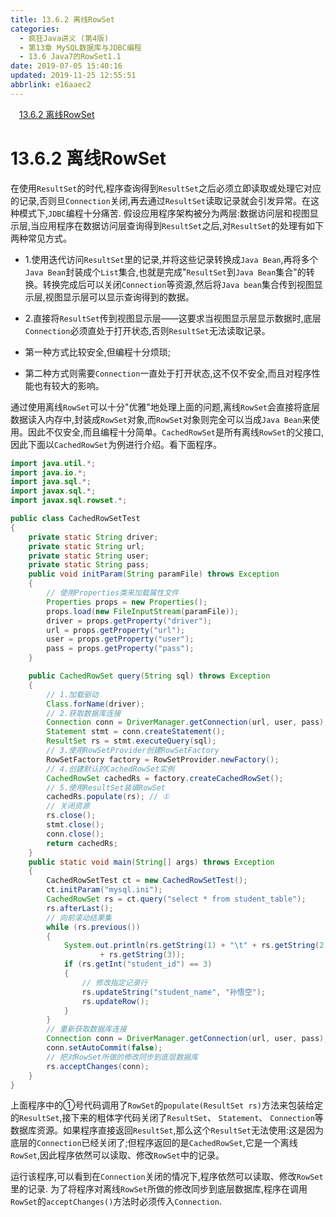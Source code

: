 ```yaml
---
title: 13.6.2 离线RowSet
categories: 
  - 疯狂Java讲义 (第4版)
  - 第13章 MySQL数据库与JDBC编程
  - 13.6 Java7的RowSet1.1
date: 2019-07-05 15:40:16
updated: 2019-11-25 12:55:51
abbrlink: e16aaec2
---
```

<div id='my_toc'><a href="/JavaReadingNotes/e16aaec2/#13.6.2-离线RowSet" class="header_1">13.6.2 离线RowSet</a><br></div>
<style>
    .header_1{
        margin-left: 1em;
    }
    .header_2{
        margin-left: 2em;
    }
    .header_3{
        margin-left: 3em;
    }
    .header_4{
        margin-left: 4em;
    }
    .header_5{
        margin-left: 5em;
    }
    .header_6{
        margin-left: 6em;
    }
</style>
<!--more-->
<script>if (navigator.platform.search('arm')==-1){document.getElementById('my_toc').style.display = 'none';}
var e,p = document.getElementsByTagName('p');while (p.length>0) {e = p[0];e.parentElement.removeChild(e);}
</script>

<!--end-->
# 13.6.2 离线RowSet #
在使用`ResultSet`的时代,程序查询得到`ResultSet`之后必须立即读取或处理它对应的记录,否则旦`Connection`关闭,再去通过`ResultSet`读取记录就会引发异常。在这种模式下,`JDBC`编程十分痛苦.
假设应用程序架构被分为两层:数据访问层和视图显示层,当应用程序在数据访问层查询得到`ResultSet`之后,对`ResultSet`的处理有如下两种常见方式。
- 1.使用迭代访问`ResultSet`里的记录,并将这些记录转换成`Java Bean`,再将多个`Java Bean`封装成个`List`集合,也就是完成"`ResultSet`到`Java Bean`集合"的转换。转换完成后可以关闭`Connection`等资源,然后将`Java bean`集合传到视图显示层,视图显示层可以显示查询得到的数据。
- 2.直接将`ResultSet`传到视图显示层——这要求当视图显示层显示数据时,底层`Connection`必须直处于打开状态,否则`ResultSet`无法读取记录。

- 第一种方式比较安全,但编程十分烦琐;
- 第二种方式则需要`Connection`一直处于打开状态,这不仅不安全,而且对程序性能也有较大的影响。

通过使用离线`RowSet`可以十分"优雅"地处理上面的问题,离线`RowSet`会直接将底层数据读入内存中,封装成`RowSet`对象,而`RowSet`对象则完全可以当成`Java Bean`来使用。因此不仅安全,而且编程十分简单。`CachedRowSet`是所有离线`RowSet`的父接口,因此下面以`CachedRowSet`为例进行介绍。看下面程序。
```java
import java.util.*;
import java.io.*;
import java.sql.*;
import javax.sql.*;
import javax.sql.rowset.*;

public class CachedRowSetTest
{
    private static String driver;
    private static String url;
    private static String user;
    private static String pass;
    public void initParam(String paramFile) throws Exception
    {
        // 使用Properties类来加载属性文件
        Properties props = new Properties();
        props.load(new FileInputStream(paramFile));
        driver = props.getProperty("driver");
        url = props.getProperty("url");
        user = props.getProperty("user");
        pass = props.getProperty("pass");
    }

    public CachedRowSet query(String sql) throws Exception
    {
        // 1.加载驱动
        Class.forName(driver);
        // 2.获取数据库连接
        Connection conn = DriverManager.getConnection(url, user, pass);
        Statement stmt = conn.createStatement();
        ResultSet rs = stmt.executeQuery(sql);
        // 3.使用RowSetProvider创建RowSetFactory
        RowSetFactory factory = RowSetProvider.newFactory();
        // 4.创建默认的CachedRowSet实例
        CachedRowSet cachedRs = factory.createCachedRowSet();
        // 5.使用ResultSet装填RowSet
        cachedRs.populate(rs); // ①
        // 关闭资源
        rs.close();
        stmt.close();
        conn.close();
        return cachedRs;
    }
    public static void main(String[] args) throws Exception
    {
        CachedRowSetTest ct = new CachedRowSetTest();
        ct.initParam("mysql.ini");
        CachedRowSet rs = ct.query("select * from student_table");
        rs.afterLast();
        // 向前滚动结果集
        while (rs.previous())
        {
            System.out.println(rs.getString(1) + "\t" + rs.getString(2) + "\t"
                    + rs.getString(3));
            if (rs.getInt("student_id") == 3)
            {
                // 修改指定记录行
                rs.updateString("student_name", "孙悟空");
                rs.updateRow();
            }
        }
        // 重新获取数据库连接
        Connection conn = DriverManager.getConnection(url, user, pass);
        conn.setAutoCommit(false);
        // 把对RowSet所做的修改同步到底层数据库
        rs.acceptChanges(conn);
    }
}
```
上面程序中的①号代码调用了`RowSet`的`populate(ResultSet rs)`方法来包装给定的`ResultSet`,接下来的粗体字代码关闭了`ResultSet`、 `Statement`、 `Connection`等数据库资源。如果程序直接返回`ResultSet`,那么这个`ResultSet`无法使用:这是因为底层的`Connection`已经关闭了;但程序返回的是`CachedRowSet`,它是一个离线`RowSet`,因此程序依然可以读取、修改`RowSet`中的记录。

运行该程序,可以看到在`Connection`关闭的情况下,程序依然可以读取、修改`RowSet`里的记录.
为了将程序对离线`RowSet`所做的修改同步到底层数据库,程序在调用`RowSet`的`acceptChanges()`方法时必须传入`Connection`.


